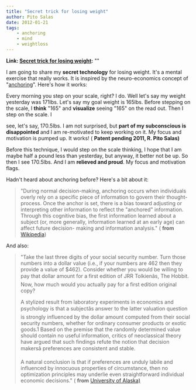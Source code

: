 ```yaml
---
title: "Secret trick for losing weight"
author: Pito Salas
date: 2012-01-21
tags:
    - anchoring
    - mind
    - weightloss
---
```


**Link: [Secret trick for losing weight](None):** ""



I am going to share my **secret technology** for losing weight. It's a mental
exercise that really works. It is inspired by the neuro-economics concept of
"[anchoring](<http://en.wikipedia.org/wiki/Anchoring>)". Here's how it works:

Every morning you step on your scale, right? I do. Well let's say my weight
yesterday was 171lbs. Let's say my goal weight is 165lbs. Before stepping on
the scale, I **think** "165" and **visualize** seeing "165" on the read out.
Then I step on the scale. I

see, let's say, 170.5lbs. I am not surprised, but **part of my subconscious is
disappointed** and I am re-motivated to keep working on it. My focus and
motivation is pumped up. It works! ( **Patent pending 2011, R. Pito Salas)**

Before this technique, I would step on the scale thinking, I hope that I am
maybe half a pound less than yesterday, but anyway, it better not be up. So
then I see 170.5lbs. And I am **relieved and proud**. My focus and motivation
flags.

Hadn't heard about anchoring before? Here's a bit about it:

> "During normal decision-making, anchoring occurs when individuals overly
> rely on a specific piece of information to govern their thought-process.
> Once the anchor is set, there is a bias toward adjusting or interpreting
> other information to reflect the "anchored" information. Through this
> cognitive bias, the first information learned about a subject (or, more
> generally, information learned at an early age) can affect future decision-
> making and information analysis." ( **from**
> [Wikipedia](<http://en.wikipedia.org/wiki/Anchoring>))

And also:

> "Take the last three digits of your social security number. Turn those
> numbers into a dollar value (i.e., if your numbers are 462 then they provide
> a value of $462). Consider whether you would be willing to pay that dollar
> amount for a first edition of JRR Tolkienâs, The Hobbit. Now, how much
> would you actually pay for a first edition original copy?
>
> A stylized result from laboratory experiments in economics and psychology is
> that a subjectâs answer to the latter valuation question is strongly
> influenced by the dollar amount computed from their social security numbers,
> whether for ordinary consumer products or exotic goods.1 Based on the
> premise that the randomly determined value should contain no useful
> information, critics of neoclassical theory have argued that such findings
> refute the notion that decision makersâ preferences are consistent and
> stable.
>
> A natural conclusion is that if preferences are unduly labile and influenced
> by innocuous properties of circumstance, then no optimization principles may
> underlie even straightforward individual economic decisions." ( **from**
> [University of
> Alaska)](<http://www.econpapers.uaa.alaska.edu/RePEC/ala/wpaper/ALA201102.pdf>)


